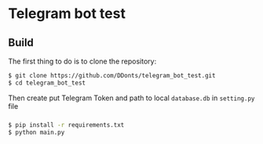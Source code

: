 # Telegram bot test

## Build

The first thing to do is to clone the repository:

```bash
$ git clone https://github.com/DDonts/telegram_bot_test.git
$ cd telegram_bot_test
```

Then create put Telegram Token and path to local ```database.db``` in ```setting.py``` file

### 
```bash
$ pip install -r requirements.txt
$ python main.py
```
